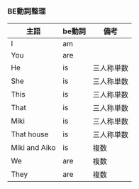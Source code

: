 ### BE動詞整理

| 主語 | be動詞 | 備考 |
| ---- | ------ | ---- |
| I | am | |
| You | are | |
| He | is | 三人称単数 |
| She | is | 三人称単数 |
| This | is | 三人称単数 |
| That | is | 三人称単数 |
| Miki | is | 三人称単数 |
| That house | is | 三人称単数 |
| Miki and Aiko | is | 複数 |
| We | are | 複数 |
| They | are | 複数 |


